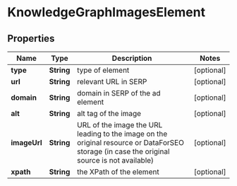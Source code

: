 

# KnowledgeGraphImagesElement


## Properties

| Name | Type | Description | Notes |
|------------ | ------------- | ------------- | -------------|
|**type** | **String** | type of element |  [optional] |
|**url** | **String** | relevant URL in SERP |  [optional] |
|**domain** | **String** | domain in SERP of the ad element |  [optional] |
|**alt** | **String** | alt tag of the image |  [optional] |
|**imageUrl** | **String** | URL of the image the URL leading to the image on the original resource or DataForSEO storage (in case the original source is not available) |  [optional] |
|**xpath** | **String** | the XPath of the element |  [optional] |



